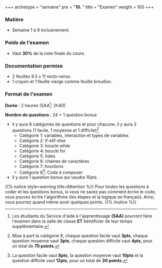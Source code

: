 +++
archetype = "semaine"
pre = "<b>10. </b>"
title = "Examen"
weight = 100
+++

### Matière

- Semaine 1 à 9 inclusivement.

### Poids de l'examen

- Vaut **30%** de la note finale du cours.

### Documentation permise

- 2 feuilles 8.5 x 11 recto-verso.
- 1 crayon et 1 feuille vierge comme feuille brouillon.

### Format de l'examen

**Durée** : 2 heures (SAA[^1]: 2h40)

**Nombre de questions** : 24 + 1 question bonus

- Il y aura 8 catégories de questions et pour chacune, il y aura 3 questions (1 facile, 1 moyenne et 1 difficile)[^2]
	- Catégorie 1: variables, interaction et types de variables
	- Catégorie 2: if-elif-else
	- Catégorie 3: boucle while
	- Catégorie 4: boucle for
	- Catégorie 5: listes
	- Catégorie 6: chaines de caractères
	- Catégorie 7: fonctions
	- Catégorie 8[^3]: Code à composer
- Il y aura 1 question bonus qui vaudra 10pts

{{% notice style=warning title=Attention %}}
Pour toutes les questions à coder et les questions bonus, si vous ne savez pas comment écrire le code, vous pouvez écrire l'algorithme (les étapes et la logique en français). Ainsi, vous pourrez quand même avoir quelques points.
{{% /notice %}}


[^1]: Les étudiants du Service d'aide à l'apprentissage **(SAA)** pourront faire l'examen dans la salle de classe **ET** bénéficier de leur temps supplémentaire.
[^2]: Mise à part la catégorie 8, chaque question facile vaut **3pts**, chaque question moyenne vaut **3pts**, chaque question difficile vaut **4pts**, pour un total de **70 points**.
[^3]: La question facile vaut **8pts**, la question moyenne vaut **10pts** et la question difficile vaut **12pts**, pour un total de **30 points**.
